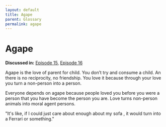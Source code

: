 ```yaml
---
layout: default
title: Agape
parent: Glossary
permalink: agape
---
```


# Agape

**Discussed in:** [Episode 15](/episodes/15), [Episode 16](/episodes/16)

Agape is the love of parent for child. You don’t try and consume a child. An there is no reciprocity, no friendship. You love it because through your love you turn a non-person into a person.

Everyone depends on agape because people loved you before you were a person that you have become the person you are. Love turns non-person animals into moral agent persons. 

"It's like, if I could just care about enough about my sofa , it would turn into a Ferrari or something."

